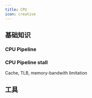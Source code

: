 ```yaml
---
title: CPU
icon: creative
---
```


## 基础知识

### CPU Pipeline

### CPU Pipeline stall

Cache, TLB, memory-bandwith limitation

## 工具
